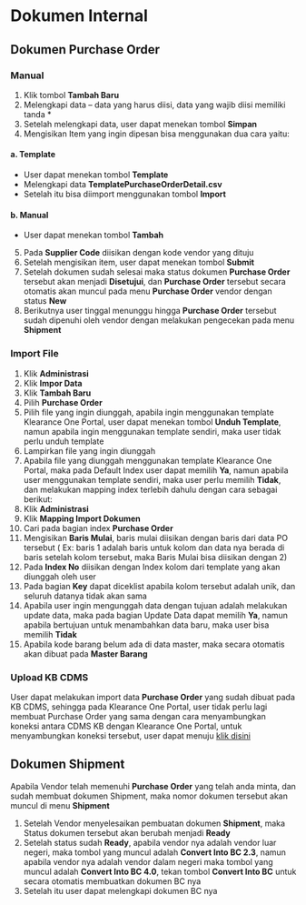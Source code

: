 # Dokumen Internal
## Dokumen Purchase Order
### Manual
1.	Klik tombol **Tambah Baru**
2.	Melengkapi data – data yang harus diisi, data yang wajib diisi memiliki tanda *
3.	Setelah melengkapi data, user dapat menekan tombol **Simpan**
4.	Mengisikan Item yang ingin dipesan bisa menggunakan dua cara yaitu:
#### a.	Template
- User dapat menekan tombol **Template**
- Melengkapi data **TemplatePurchaseOrderDetail.csv**
- Setelah itu bisa diimport menggunakan tombol **Import**
#### b.	Manual
- User dapat menekan tombol **Tambah**
5.	Pada **Supplier Code** diisikan dengan kode vendor yang dituju
6.	Setelah mengisikan item, user dapat menekan tombol **Submit**
7.	Setelah dokumen sudah selesai maka status dokumen **Purchase Order** tersebut akan menjadi **Disetujui**, dan **Purchase Order** tersebut secara otomatis akan muncul pada menu **Purchase Order** vendor dengan status **New**
8.	Berikutnya user tinggal menunggu hingga **Purchase Order** tersebut sudah dipenuhi oleh vendor dengan melakukan pengecekan pada menu **Shipment**

### Import File
1.	Klik **Administrasi**
2.	Klik **Impor Data**
3.	Klik **Tambah Baru**
4.	Pilih **Purchase Order**
5.	Pilih file yang ingin diunggah, apabila ingin menggunakan template Klearance One Portal, user dapat menekan tombol **Unduh Template**, namun apabila ingin menggunakan template sendiri, maka user tidak perlu unduh template
6.	Lampirkan file yang ingin diunggah
7.	Apabila file yang diunggah menggunakan template Klearance One Portal, maka pada Default Index user dapat memilih **Ya**, namun apabila user menggunakan template sendiri, maka user perlu memilih **Tidak**, dan melakukan mapping index terlebih dahulu dengan cara sebagai berikut:
1.	Klik **Administrasi**
2.	Klik **Mapping Import Dokumen**
3.	Cari pada bagian index **Purchase Order**
4.	Mengisikan **Baris Mulai**, baris mulai diisikan dengan baris dari data PO tersebut ( Ex: baris 1 adalah baris untuk kolom dan data nya berada di baris setelah kolom tersebut, maka Baris Mulai bisa diisikan dengan 2)
5.	Pada **Index No** diisikan dengan Index kolom dari template yang akan diunggah oleh user
6.	Pada bagian **Key** dapat diceklist apabila kolom tersebut adalah unik, dan seluruh datanya tidak akan sama
8.	Apabila user ingin mengunggah data dengan tujuan adalah melakukan update data, maka pada bagian Update Data dapat memilih **Ya**, namun apabila bertujuan untuk menambahkan data baru, maka user bisa memilih **Tidak**
9.	Apabila kode barang belum ada di data master, maka secara otomatis akan dibuat pada **Master Barang**

### Upload KB CDMS
User dapat melakukan import data **Purchase Order** yang sudah dibuat pada KB CDMS, sehingga pada Klearance One Portal, user tidak perlu lagi membuat Purchase Order yang sama dengan cara menyambungkan koneksi antara CDMS KB dengan Klearance One Portal, untuk menyambungkan koneksi tersebut, user dapat menuju     [klik disini](/klrkb/cdmskb/)


## Dokumen Shipment
Apabila Vendor telah memenuhi **Purchase Order** yang telah anda minta, dan sudah membuat dokumen Shipment, maka nomor dokumen tersebut akan muncul di menu **Shipment**
1.	Setelah Vendor menyelesaikan pembuatan dokumen **Shipment**, maka Status dokumen tersebut akan berubah menjadi **Ready**
2.	Setelah status sudah **Ready**, apabila vendor nya adalah vendor luar negeri, maka tombol yang muncul adalah **Convert Into BC 2.3**, namun apabila vendor nya adalah vendor dalam negeri maka tombol yang muncul adalah **Convert Into BC 4.0**, tekan tombol **Convert Into BC** untuk secara otomatis membuatkan dokumen BC nya
3.	Setelah itu user dapat melengkapi dokumen BC nya
